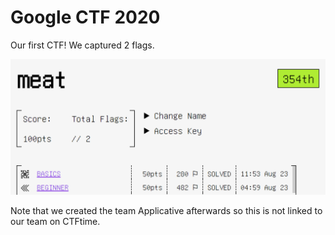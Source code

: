# Google CTF 2020

Our first CTF! We captured 2 flags.

![](score.png)

Note that we created the team Applicative afterwards so this is not linked to our team on CTFtime.
